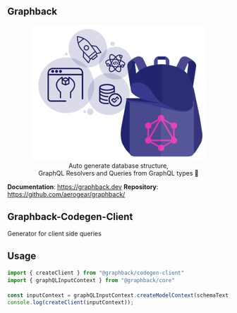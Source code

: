 ## Graphback

<p align="center">
  <img width="400" src="https://github.com/aerogear/graphback/raw/master/website/static/img/graphback.png">
  <br/>
  Auto generate database structure, <br/>
  GraphQL Resolvers and Queries from GraphQL types 🚀
</p>

**Documentation**: https://graphback.dev
**Repository**: https://github.com/aerogear/graphback/

## Graphback-Codegen-Client 

Generator for client side queries

## Usage

```ts
import { createClient } from "@graphback/codegen-client"
import { graphQLInputContext } from "@graphback/core"

const inputContext = graphQLInputContext.createModelContext(schemaText, {})
console.log(createClient(inputContext));
```